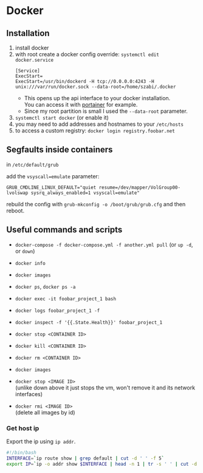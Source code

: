 # Docker

## Installation

1. install docker
2. with root create a docker config override: `systemctl edit docker.service`    
   ```
   [Service]
   ExecStart=
   ExecStart=/usr/bin/dockerd -H tcp://0.0.0.0:4243 -H unix:///var/run/docker.sock --data-root=/home/szabi/.docker
   ```
   - This opens up the api interface to your docker installation.  
     You can access it with [portainer](https://portainer.readthedocs.io/) for example.  
   - Since my root partition is small I used the `--data-root` parameter.
3. `systemctl start docker` (or enable it)
4. you may need to add addresses and hostnames to your `/etc/hosts`
5. to access a custom registry: `docker login registry.foobar.net`

## Segfaults inside containers

in `/etc/default/grub`

add the `vsyscall=emulate` parameter:

```
GRUB_CMDLINE_LINUX_DEFAULT="quiet resume=/dev/mapper/VolGroup00-lvolswap sysrq_always_enabled=1 vsyscall=emulate"
```

rebuild the config with `grub-mkconfig -o /boot/grub/grub.cfg`
and then reboot.


## Useful commands and scripts

- `docker-compose -f docker-compose.yml -f another.yml pull` (or `up -d`, or `down`)
- `docker info`
- `docker images`
- `docker ps`, `docker ps -a`
- `docker exec -it foobar_project_1 bash`
- `docker logs foobar_project_1 -f`
- `docker inspect -f '{{.State.Health}}' foobar_project_1`


- `docker stop <CONTAINER ID>`
- `docker kill <CONTAINER ID>`
- `docker rm <CONTAINER ID>`
- `docker images`
- `docker stop <IMAGE ID>`  
  (unlike down above it just stops the vm, won't remove it and its network interfaces)
- `docker rmi <IMAGE ID>`  
  (delete all images by id)

### Get host ip

Export the ip using `ip addr`.

```bash
#!/bin/bash
INTERFACE=`ip route show | grep default | cut -d ' ' -f 5`
export IP=`ip -o addr show $INTERFACE | head -n 1 | tr -s ' ' | cut -d ' ' -f 4`
```
